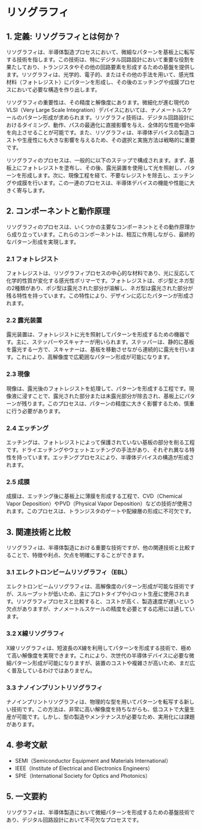 # リソグラフィ

## 1. 定義: リソグラフィとは何か？
リソグラフィは、半導体製造プロセスにおいて、微細なパターンを基板上に転写する技術を指します。この技術は、特にデジタル回路設計において重要な役割を果たしており、トランジスタやその他の回路要素を形成するための基盤を提供します。リソグラフィは、光学的、電子的、またはその他の手法を用いて、感光性材料（フォトレジスト）にパターンを形成し、その後のエッチングや成膜プロセスにおいて必要な構造を作り出します。

リソグラフィの重要性は、その精度と解像度にあります。微細化が進む現代のVLSI（Very Large Scale Integration）デバイスにおいては、ナノメートルスケールのパターン形成が求められます。リソグラフィ技術は、デジタル回路設計におけるタイミング、動作、パスの最適化に直接影響を与え、全体的な性能や効率を向上させることが可能です。また、リソグラフィは、半導体デバイスの製造コストや生産性にも大きな影響を与えるため、その選択と実施方法は戦略的に重要です。

リソグラフィのプロセスは、一般的に以下のステップで構成されます。まず、基板上にフォトレジストを塗布し、その後、露光装置を使用して光を照射し、パターンを形成します。次に、現像工程を経て、不要なレジストを除去し、エッチングや成膜を行います。この一連のプロセスは、半導体デバイスの機能や性能に大きく寄与します。

## 2. コンポーネントと動作原理
リソグラフィのプロセスは、いくつかの主要なコンポーネントとその動作原理から成り立っています。これらのコンポーネントは、相互に作用しながら、最終的なパターン形成を実現します。

### 2.1 フォトレジスト
フォトレジストは、リソグラフィプロセスの中心的な材料であり、光に反応して化学的性質が変化する感光性ポリマーです。フォトレジストは、ポジ型とネガ型の2種類があり、ポジ型は露光された部分が溶解し、ネガ型は露光された部分が残る特性を持っています。この特性により、デザインに応じたパターンが形成されます。

### 2.2 露光装置
露光装置は、フォトレジストに光を照射してパターンを形成するための機器です。主に、ステッパーやスキャナーが用いられます。ステッパーは、静的に基板を露光する一方で、スキャナーは、基板を移動させながら連続的に露光を行います。これにより、高解像度で広範囲なパターン形成が可能になります。

### 2.3 現像
現像は、露光後のフォトレジストを処理して、パターンを形成する工程です。現像液に浸すことで、露光された部分または未露光部分が除去され、基板上にパターンが残ります。このプロセスは、パターンの精度に大きく影響するため、慎重に行う必要があります。

### 2.4 エッチング
エッチングは、フォトレジストによって保護されていない基板の部分を削る工程です。ドライエッチングやウェットエッチングの手法があり、それぞれ異なる特性を持っています。エッチングプロセスにより、半導体デバイスの構造が形成されます。

### 2.5 成膜
成膜は、エッチング後に基板上に薄膜を形成する工程で、CVD（Chemical Vapor Deposition）やPVD（Physical Vapor Deposition）などの技術が使用されます。このプロセスは、トランジスタのゲートや配線層の形成に不可欠です。

## 3. 関連技術と比較
リソグラフィは、半導体製造における重要な技術ですが、他の関連技術と比較することで、特徴や利点、欠点を明確にすることができます。

### 3.1 エレクトロンビームリソグラフィ（EBL）
エレクトロンビームリソグラフィは、高解像度のパターン形成が可能な技術ですが、スループットが低いため、主にプロトタイプや小ロット生産に使用されます。リソグラフィプロセスと比較すると、コストが高く、製造速度が遅いという欠点がありますが、ナノメートルスケールの精度を必要とする応用には適しています。

### 3.2 X線リソグラフィ
X線リソグラフィは、短波長のX線を利用してパターンを形成する技術で、極めて高い解像度を実現できます。これにより、次世代の半導体デバイスに必要な微細パターン形成が可能になりますが、装置のコストや複雑さが高いため、まだ広く普及しているわけではありません。

### 3.3 ナノインプリントリソグラフィ
ナノインプリントリソグラフィは、物理的な型を用いてパターンを転写する新しい技術です。この方法は、非常に高い解像度を持ちながらも、低コストで大量生産が可能です。しかし、型の製造やメンテナンスが必要なため、実用化には課題があります。

## 4. 参考文献
- SEMI（Semiconductor Equipment and Materials International）
- IEEE（Institute of Electrical and Electronics Engineers）
- SPIE（International Society for Optics and Photonics）

## 5. 一文要約
リソグラフィは、半導体製造において微細パターンを形成するための基盤技術であり、デジタル回路設計において不可欠なプロセスです。